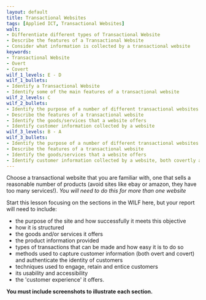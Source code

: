 ```yaml
---
layout: default
title: Transactional Websites
tags: [Applied ICT, Transactional Websites]
walt:
- Differentiate different types of Transactional Website
- Describe the features of a Transactional Website
- Consider what information is collected by a transactional website
keywords:
- Transactional Website
- Overt
- Covert
wilf_1_levels: E - D
wilf_1_bullets:
- Identify a Transactional Website
- Identify some of the main features of a transactional website
wilf_2_levels: C
wilf_2_bullets:
- Identify the purpose of a number of different transactional websites
- Describe the features of a transactional website
- Identify the goods/services that a website offers
- Identify customer information collected by a website
wilf_3_levels: B - A
wilf_3_bullets:
- Identify the purpose of a number of different transactional websites
- Describe the features of a transactional website
- Identify the goods/services that a website offers
- Identify customer information collected by a website, both covertly and overtly.
---
```


Choose a transactional website that you are familiar with, 
one that sells a reasonable number of products 
(avoid sites like ebay or amazon, they have too many services!). 
*You will need to do this for more than one website*

Start this lesson focusing on the sections in the WILF here, but your report will
need to include:

* the purpose of the site and how successfully it meets this objective
* how it is structured
* the goods and/or services it offers
* the product information provided
* types of transactions that can be made and how easy it is to do so
* methods used to capture customer information (both overt and covert)
and authenticate the identity of customers
* techniques used to engage, retain and entice customers
* its usability and accessibility
* the 'customer experience' it offers.

**You must include screenshots to illustrate each section.**